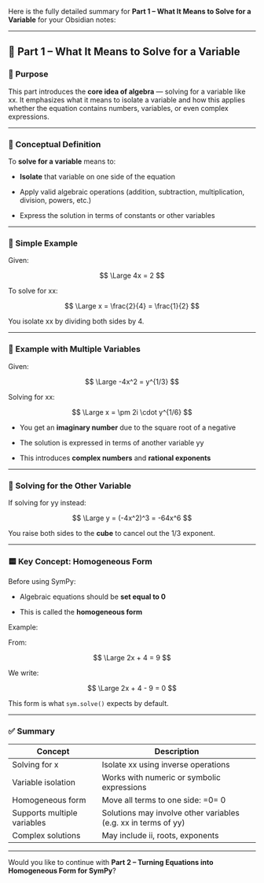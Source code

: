 Here is the fully detailed summary for **Part 1 – What It Means to Solve for a Variable** for your Obsidian notes:

---

## 🧮 Part 1 – What It Means to Solve for a Variable

### 📌 Purpose

This part introduces the **core idea of algebra** — solving for a variable like xx. It emphasizes what it means to isolate a variable and how this applies whether the equation contains numbers, variables, or even complex expressions.

---

### 🧠 Conceptual Definition

To **solve for a variable** means to:

- **Isolate** that variable on one side of the equation
    
- Apply valid algebraic operations (addition, subtraction, multiplication, division, powers, etc.)
    
- Express the solution in terms of constants or other variables
    

---

### 🔢 Simple Example

Given:

$$ \Large 4x = 2 $$

To solve for xx:

$$ \Large x = \frac{2}{4} = \frac{1}{2} $$

You isolate xx by dividing both sides by 4.

---

### 🔁 Example with Multiple Variables

Given:

$$ \Large -4x^2 = y^{1/3} $$

Solving for xx:

$$ \Large x = \pm 2i \cdot y^{1/6} $$

- You get an **imaginary number** due to the square root of a negative
    
- The solution is expressed in terms of another variable yy
    
- This introduces **complex numbers** and **rational exponents**
    

---

### 🔄 Solving for the Other Variable

If solving for yy instead:

$$ \Large y = (-4x^2)^3 = -64x^6 $$

You raise both sides to the **cube** to cancel out the 1/3 exponent.

---

### 🟨 Key Concept: Homogeneous Form

Before using SymPy:

- Algebraic equations should be **set equal to 0**
    
- This is called the **homogeneous form**
    

Example:

From:

$$ \Large 2x + 4 = 9 $$

We write:

$$ \Large 2x + 4 - 9 = 0 $$

This form is what `sym.solve()` expects by default.

---

### ✅ Summary

|Concept|Description|
|---|---|
|Solving for x|Isolate xx using inverse operations|
|Variable isolation|Works with numeric or symbolic expressions|
|Homogeneous form|Move all terms to one side: =0= 0|
|Supports multiple variables|Solutions may involve other variables (e.g. xx in terms of yy)|
|Complex solutions|May include ii, roots, exponents|

---

Would you like to continue with **Part 2 – Turning Equations into Homogeneous Form for SymPy**?